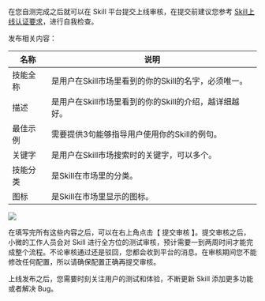 在您自测完成之后就可以在 Skill 平台提交上线审核，在提交前建议您参考 [Skill上线认证要求]()，进行自我检查。

发布相关内容：

|名称|说明|
| --- | ---- | 
|技能全称 |是用户在Skill市场里看到的你的Skill的名字，必须唯一。|
|描述| 是用户在Skill市场里看到的你的Skill的介绍，越详细越好。|
|最佳示例 |需要提供3句能够指导用户使用你的Skill的例句。|
|关键字 |是用户在Skill市场搜索时的关键字，可以多个。|
|技能分类 |是Skill在市场里的分类。|
|图标 |是Skill在市场里显示的图标。|
![](http://imgcache.tce.fsphere.cn/image/main.qcloudimg.com/raw/c58731af69ed820bdc50076cb784c603.jpg)

在填写完所有这些内容之后，可以在右上角点击【 提交审核 】。提交审核之后，小微的工作人员会对 Skill 进行全方位的测试审核，预计需要一到两周时间才能完成整个流程。不论审核通过还是驳回，您都会收到平台的消息。在审核期间您不能修改任何配置，所以请确保配置正确再提交审核。

上线发布之后，您需要时刻关注用户的测试和体验，不断更新 Skill 添加更多功能或者解决 Bug。